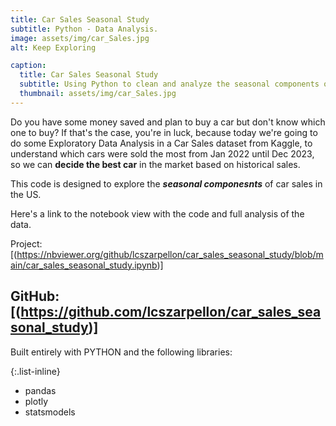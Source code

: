 ```yaml
---
title: Car Sales Seasonal Study
subtitle: Python - Data Analysis.
image: assets/img/car_Sales.jpg
alt: Keep Exploring

caption:
  title: Car Sales Seasonal Study
  subtitle: Using Python to clean and analyze the seasonal components of car sales in the US to drive insights.
  thumbnail: assets/img/car_Sales.jpg
---
```


Do you have some money saved and plan to buy a car but don't know which one to buy?
If that's the case, you're in luck, because today we're going to do some Exploratory Data Analysis in a Car Sales dataset from Kaggle, to understand which cars were sold the most from Jan 2022 until Dec 2023, so we can **decide the best car** in the market based on historical sales.

This code is designed to explore the ***seasonal componesnts*** of car sales in the US.

Here's a link to the notebook view with the code and full analysis of the data.

Project: [(https://nbviewer.org/github/lcszarpellon/car_sales_seasonal_study/blob/main/car_sales_seasonal_study.ipynb)]

GitHub: [(https://github.com/lcszarpellon/car_sales_seasonal_study)]
---

Built entirely with PYTHON and the following libraries:

{:.list-inline}
- pandas
- plotly
- statsmodels
